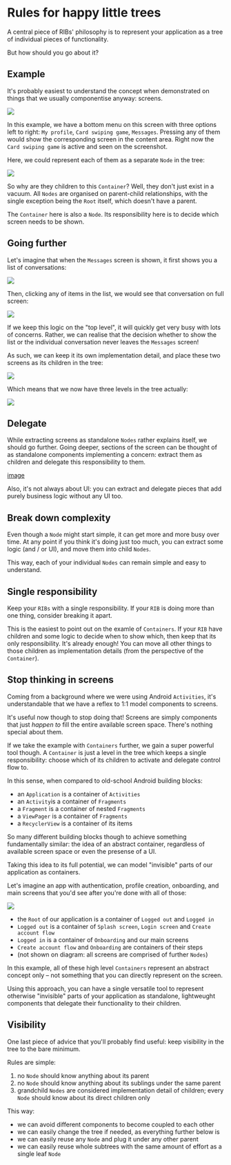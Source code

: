 # Rules for happy little trees

A central piece of RIBs' philosophy is to represent your application as a tree of individual pieces of functionality.

But how should you go about it?

## Example

It's probably easiest to understand the concept when demonstrated on things that we usually componentise anyway: screens.

![](https://i.imgur.com/HGI5gNg.png)

In this example, we have a bottom menu on this screen with three options left to right: ```My profile```, ```Card swiping game```, ```Messages```. Pressing any of them would show the corresponding screen in the content area. Right now the ```Card swiping game``` is active and seen on the screenshot.

Here, we could represent each of them as a separate ```Node``` in the tree:

![](https://i.imgur.com/NOaSvhf.png)

So why are they children to this ```Container```? Well, they don't just exist in a vacuum. All ```Nodes``` are organised on parent-child relationships, with the single exception being the ```Root``` itself, which doesn't have a parent.

The ```Container``` here is also a ```Node```. Its responsibility here is to decide which screen needs to be shown. 


## Going further

Let's imagine that when the ```Messages``` screen is shown, it first shows you a list of conversations:

![](https://i.imgur.com/NIuSGcI.png)

Then, clicking any of items in the list, we would see that conversation on full screen:

![](https://i.imgur.com/UIFI06u.png)


If we keep this logic on the "top level", it will quickly get very busy with lots of concerns. Rather, we can realise that the decision whether to show the list or the individual conversation never leaves the ```Messages``` screen!

As such, we can keep it its own implementation detail, and place these two screens as its children in the tree:

![](https://i.imgur.com/6qUQ4Nm.png)

Which means that we now have three levels in the tree actually:

![](https://i.imgur.com/dM7PO29.png)


## Delegate

While extracting screens as standalone ```Nodes``` rather explains itself, we should go further. 
 Going deeper, sections of the screen can be thought of as standalone components implementing a concern: extract them as children and delegate this responsibility to them.

[image]()

Also, it's not always about UI: you can extract and delegate pieces that add purely business logic without any UI too.


## Break down complexity

Even though a ```Node``` might start simple, it can get more and more busy over time. At any point if you think it's doing just too much, you can extract some logic (and / or UI), and move them into child ```Nodes```. 

This way, each of your individual ```Nodes``` can remain simple and easy to understand. 


## Single responsibility

Keep your ```RIBs``` with a single responsibility. If your ```RIB``` is doing more than one thing, consider breaking it apart.

This is the easiest to point out on the examle of ```Containers```. If your ```RIB``` have children and some logic to decide when to show which, then keep that its only responsibility. It's already enough! You can move all other things to those children as implementation details (from the perspective of the ```Container```).


## Stop thinking in screens

Coming from a background where we were using Android ```Activities```, it's understandable that we have a reflex to 1:1 model components to screens.

It's useful now though to stop doing that! Screens are simply components that just _happen to_ fill the entire available screen space. There's nothing special about them.

If we take the example with ```Containers``` further, we gain a super powerful tool though. A ```Container``` is just a level in the tree which keeps a single responsibility: choose which of its children to activate and delegate control flow to.

In this sense, when compared to old-school Android building blocks:

- an ```Application``` is a container of ```Activities```
- an ```Activity```is a container of ```Fragments```
- a ```Fragment``` is a container of nested ```Fragments```
- a ```ViewPager``` is a container of ```Fragments```
- a ```RecyclerView``` is a container of its items

So many different building blocks though to achieve something fundamentally similar: the idea of an abstract container, regardless of available screen space or even the presense of a UI. 

Taking this idea to its full potential, we can model "invisible" parts of our application as containers.

Let's imagine an app with authentication, profile creation, onboarding, and main screens that you'd see after you're done with all of those:

![](https://i.imgur.com/PWhCnc1.png)

- the ```Root``` of our application is a container of ```Logged out``` and ```Logged in``` 
- ```Logged out``` is a container of ```Splash screen```, ```Login screen``` and ```Create account flow```
- ```Logged in``` is a container of ```Onboarding``` and our main screens
- ```Create account flow``` and ```Onboarding``` are containers of their steps
- (not shown on diagram: all screens are comprised of further ```Nodes```)

In this example, all of these high level ```Containers``` represent an abstract concept only – not something that you can directly represent on the screen. 

Using this approach, you can have a single versatile tool to represent otherwise "invisible" parts of your application as standalone, lightweught components that delegate their functionality to their children.


## Visibility

One last piece of advice that you'll probably find useful: keep visibility in the tree to the bare minimum.

Rules are simple:

1. no ```Node``` should know anything about its parent
2. no ```Node``` should know anything about its sublings under the same parent
3. grandchild ```Nodes``` are considered implementation detail of children; every ```Node``` should know about its direct children only


This way:
- we can avoid different components to become coupled to each other
- we can easily change the tree if needed, as everything further below is 
- we can easily reuse any ```Node``` and plug it under any other parent
- we can easily reuse whole subtrees with the same amount of effort as a single leaf ```Node```




















